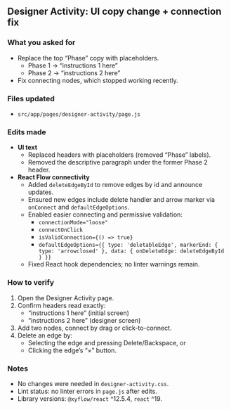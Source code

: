## Designer Activity: UI copy change + connection fix

### What you asked for
- Replace the top “Phase” copy with placeholders.
  - Phase 1 → “instructions 1 here”
  - Phase 2 → “instructions 2 here”
- Fix connecting nodes, which stopped working recently.

### Files updated
- `src/app/pages/designer-activity/page.js`

### Edits made
- **UI text**
  - Replaced headers with placeholders (removed “Phase” labels).
  - Removed the descriptive paragraph under the former Phase 2 header.
- **React Flow connectivity**
  - Added `deleteEdgeById` to remove edges by id and announce updates.
  - Ensured new edges include delete handler and arrow marker via `onConnect` and `defaultEdgeOptions`.
  - Enabled easier connecting and permissive validation:
    - `connectionMode="loose"`
    - `connectOnClick`
    - `isValidConnection={() => true}`
    - `defaultEdgeOptions={{ type: 'deletableEdge', markerEnd: { type: 'arrowclosed' }, data: { onDeleteEdge: deleteEdgeById } }}`
  - Fixed React hook dependencies; no linter warnings remain.

### How to verify
1. Open the Designer Activity page.
2. Confirm headers read exactly:
   - “instructions 1 here” (initial screen)
   - “instructions 2 here” (designer screen)
3. Add two nodes, connect by drag or click-to-connect.
4. Delete an edge by:
   - Selecting the edge and pressing Delete/Backspace, or
   - Clicking the edge’s “×” button.

### Notes
- No changes were needed in `designer-activity.css`.
- Lint status: no linter errors in `page.js` after edits.
- Library versions: `@xyflow/react` ^12.5.4, `react` ^19.

